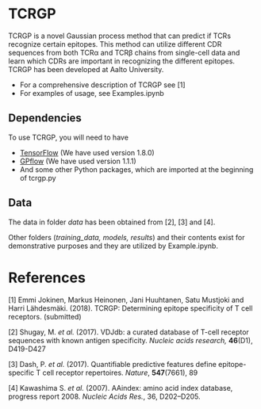 # TCRGP
TCRGP is a novel Gaussian process method that can predict if TCRs recognize certain epitopes. This method can utilize different CDR sequences from both TCRα and TCRβ chains from single-cell data and learn which CDRs are important in recognizing the different epitopes. TCRGP has been developed at Aalto University.

* For a comprehensive description of TCRGP see \[1\]
* For examples of usage, see Examples.ipynb

## Dependencies
To use TCRGP, you will need to have
* [TensorFlow](https://www.tensorflow.org/) (We have used version 1.8.0)
* [GPflow](http://gpflow.readthedocs.io/) (We have used version 1.1.1)
* And some other Python packages, which are imported at the beginning of tcrgp.py

## Data
The data in folder *data* has been obtained from \[2\], \[3\] and \[4\].

Other folders (*training_data, models, results*) and their contents exist for demonstrative purposes and they are utilized by Example.ipynb.


# References
\[1\] Emmi Jokinen, Markus Heinonen, Jani Huuhtanen, Satu Mustjoki and Harri Lähdesmäki. (2018). TCRGP: Determining epitope specificity of T cell receptors. (submitted)

\[2\] Shugay, M. *et al.* (2017). VDJdb: a curated database of T-cell receptor sequences with known antigen specificity. *Nucleic acids research,* **46**(D1), D419-D427

\[3\] Dash, P. *et al.* (2017). Quantifiable predictive features define epitope-specific T cell receptor repertoires. *Nature*, **547**(7661), 89

\[4\] Kawashima S. *et al.* (2007). AAindex: amino acid index database, progress report 2008. *Nucleic Acids Res.*, 36, D202–D205.
